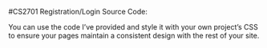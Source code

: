 #CS2701 Registration/Login Source Code:

You can use the code I’ve provided and style it with your own project’s CSS to ensure your pages maintain a consistent design with the rest of your site.
